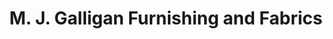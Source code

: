 ---
title: "M. J. Galligan Furnishing and Fabrics"
url: /cork/m-j-galligan-furnishing-and-fabrics/
shop: fabric
---